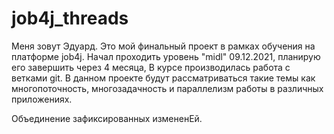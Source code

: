 # job4j_threads
Меня зовут Эдуард. Это мой финальный проект в рамках обучения на платформе job4j. 
Начал проходить уровень "midl" 09.12.2021, планирую его завершить через 4 месяца,
В курсе производилась работа с ветками git.
В данном проекте будут рассматриваться такие темы как многопоточность, 
многозадачность и параллелизм работы в различных приложениях.

Объединение зафиксированных измененEй.